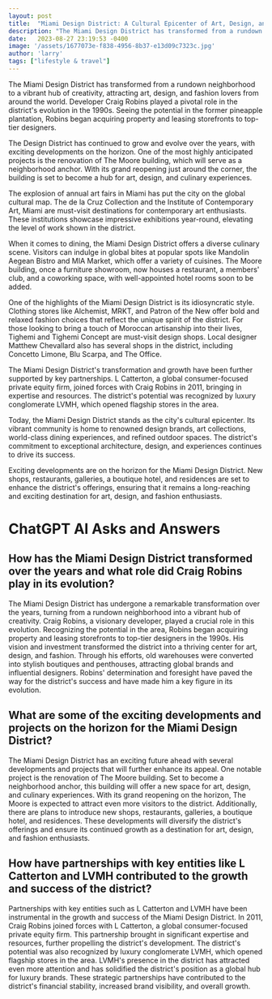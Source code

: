```yaml
---
layout: post
title:  "Miami Design District: A Cultural Epicenter of Art, Design, and Fashion"
description: "The Miami Design District has transformed from a rundown neighborhood to a vibrant hub of creativity, attracting art, design, and fashion lovers from around the world."
date:   2023-08-27 23:19:53 -0400
image: '/assets/1677073e-f838-4956-8b37-e13d09c7323c.jpg'
author: 'larry'
tags: ["lifestyle & travel"]
---
```


The Miami Design District has transformed from a rundown neighborhood to a vibrant hub of creativity, attracting art, design, and fashion lovers from around the world. Developer Craig Robins played a pivotal role in the district's evolution in the 1990s. Seeing the potential in the former pineapple plantation, Robins began acquiring property and leasing storefronts to top-tier designers.

The Design District has continued to grow and evolve over the years, with exciting developments on the horizon. One of the most highly anticipated projects is the renovation of The Moore building, which will serve as a neighborhood anchor. With its grand reopening just around the corner, the building is set to become a hub for art, design, and culinary experiences.

The explosion of annual art fairs in Miami has put the city on the global cultural map. The de la Cruz Collection and the Institute of Contemporary Art, Miami are must-visit destinations for contemporary art enthusiasts. These institutions showcase impressive exhibitions year-round, elevating the level of work shown in the district.

When it comes to dining, the Miami Design District offers a diverse culinary scene. Visitors can indulge in global bites at popular spots like Mandolin Aegean Bistro and MIA Market, which offer a variety of cuisines. The Moore building, once a furniture showroom, now houses a restaurant, a members' club, and a coworking space, with well-appointed hotel rooms soon to be added.

One of the highlights of the Miami Design District is its idiosyncratic style. Clothing stores like Alchemist, MRKT, and Patron of the New offer bold and relaxed fashion choices that reflect the unique spirit of the district. For those looking to bring a touch of Moroccan artisanship into their lives, Tighemi and Tighemi Concept are must-visit design shops. Local designer Matthew Chevallard also has several shops in the district, including Concetto Limone, Blu Scarpa, and The Office.

The Miami Design District's transformation and growth have been further supported by key partnerships. L Catterton, a global consumer-focused private equity firm, joined forces with Craig Robins in 2011, bringing in expertise and resources. The district's potential was recognized by luxury conglomerate LVMH, which opened flagship stores in the area.

Today, the Miami Design District stands as the city's cultural epicenter. Its vibrant community is home to renowned design brands, art collections, world-class dining experiences, and refined outdoor spaces. The district's commitment to exceptional architecture, design, and experiences continues to drive its success.

Exciting developments are on the horizon for the Miami Design District. New shops, restaurants, galleries, a boutique hotel, and residences are set to enhance the district's offerings, ensuring that it remains a long-reaching and exciting destination for art, design, and fashion enthusiasts.


# ChatGPT AI Asks and Answers
## How has the Miami Design District transformed over the years and what role did Craig Robins play in its evolution?
The Miami Design District has undergone a remarkable transformation over the years, turning from a rundown neighborhood into a vibrant hub of creativity. Craig Robins, a visionary developer, played a crucial role in this evolution. Recognizing the potential in the area, Robins began acquiring property and leasing storefronts to top-tier designers in the 1990s. His vision and investment transformed the district into a thriving center for art, design, and fashion. Through his efforts, old warehouses were converted into stylish boutiques and penthouses, attracting global brands and influential designers. Robins' determination and foresight have paved the way for the district's success and have made him a key figure in its evolution.

## What are some of the exciting developments and projects on the horizon for the Miami Design District?
The Miami Design District has an exciting future ahead with several developments and projects that will further enhance its appeal. One notable project is the renovation of The Moore building. Set to become a neighborhood anchor, this building will offer a new space for art, design, and culinary experiences. With its grand reopening on the horizon, The Moore is expected to attract even more visitors to the district. Additionally, there are plans to introduce new shops, restaurants, galleries, a boutique hotel, and residences. These developments will diversify the district's offerings and ensure its continued growth as a destination for art, design, and fashion enthusiasts.

## How have partnerships with key entities like L Catterton and LVMH contributed to the growth and success of the district?
Partnerships with key entities such as L Catterton and LVMH have been instrumental in the growth and success of the Miami Design District. In 2011, Craig Robins joined forces with L Catterton, a global consumer-focused private equity firm. This partnership brought in significant expertise and resources, further propelling the district's development. The district's potential was also recognized by luxury conglomerate LVMH, which opened flagship stores in the area. LVMH's presence in the district has attracted even more attention and has solidified the district's position as a global hub for luxury brands. These strategic partnerships have contributed to the district's financial stability, increased brand visibility, and overall growth.

